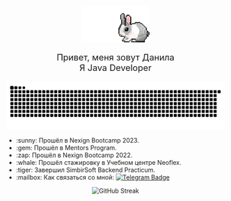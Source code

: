 <div align="center">
  <img src="bunny.gif" width="155"/>
  <p style="font-size: 20px;">Привет, меня зовут Данила<br>Я Java Developer</p>
</div>

<p align="center">
 <img width="666" src="github-snake.svg" alt="snake"/>
</p>

<div>
  <ul>
    <li>:sunny: Прошёл в Nexign Bootcamp 2023.</li>
    <li>:gem: Прошёл в Mentors Program.</li>
    <li>:zap: Прошёл в Nexign Bootcamp 2022.</li>
    <li>:whale: Прошёл стажировку в Учебном центре Neoflex.</li>
    <li>:tiger: Завершил SimbirSoft Backend Practicum.</li>
    <li>:mailbox: Как связаться со мной: <a href="https://t.me/sladkkov"><img src="https://img.shields.io/badge/-sladkkov-blue?style=flat&logo=Telegram&logoColor=white" alt="Telegram Badge"/></a></li>
  </ul>
</div>

<div align="center">
  <img src="http://github-readme-streak-stats.herokuapp.com?user=sladkkkov&theme=dark" alt="GitHub Streak"  width="444"/>
</div>



